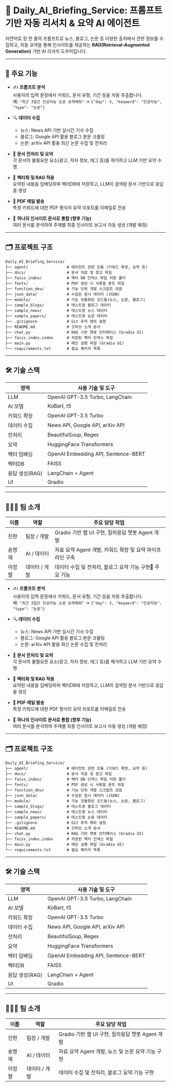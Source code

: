 # 🧠 Daily_AI_Briefing_Service: 프롬프트 기반 자동 리서치 & 요약 AI 에이전트

자연어로 된 한 줄의 프롬프트로 뉴스, 블로그, 논문 등 다양한 출처에서 관련 정보를 수집하고, 자동 요약을 통해 인사이트를 제공하는 **RAG(Retrieval-Augmented Generation)** 기반 AI 리서치 도우미입니다.

---

## 🚀 주요 기능

- ✍️ **프롬프트 분석**  
  사용자의 입력 문장에서 키워드, 문서 유형, 기간 등을 자동 추출합니다.  
  예: `"최근 3일간 인공지능 논문 요약해줘"` → `{"day": 3, "keyword": "인공지능", "type": "논문"}`

- 🔍 **데이터 수집**  
  - 뉴스: News API 기반 실시간 기사 수집  
  - 블로그: Google API 활용 블로그 본문 크롤링  
  - 논문: arXiv API 활용 최신 논문 수집 및 전처리

- 🧹 **문서 전처리 및 요약**  
  각 문서의 불필요한 요소(광고, 저자 정보, 태그 등)를 제거하고 LLM 기반 요약 수행

- 🧠 **벡터화 및 RAG 적용**  
  요약된 내용을 임베딩하여 벡터DB에 저장하고, LLM이 검색된 문서 기반으로 응답을 생성

- 📧 **PDF 메일 발송**  
  특정 키워드에 대한 PDF 형식의 요약 리포트를 이메일로 전송
  
- 🧾 **하나의 인사이트 문서로 통합 (향후 기능)**  
  여러 문서를 분석하여 주제별 최종 인사이트 보고서 자동 생성 (개발 예정)

---

## 🗂️ 프로젝트 구조
```
Daily_AI_Briefing_Service/
├── agent/                 # 에이전트 관련 모듈 (키워드 확장, 요약 등)
├── docs/                  # 문서 자료 및 참고 파일
├── faiss_index/           # 벡터 DB 인덱스 파일 저장 폴더
├── fonts/                 # PDF 생성 시 사용할 폰트 파일
├── function_dev/          # 기능 단위 개발 스크립트 모음
├── json_data/             # 수집된 원시 데이터 (JSON)
├── module/                # 기능 모듈화된 코드들(뉴스, 논문, 블로그)
├── sample_blogs/          # 테스트용 블로그 데이터
├── sample_news/           # 테스트용 뉴스 데이터
├── sample_papers/         # 테스트용 논문 데이터
├── .gitignore             # Git 추적 제외 설정
├── README.md              # 깃허브 소개 문서
├── chat.py                # RAG 기반 챗봇 인터페이스 (Gradio UI)
├── faiss_index.index      # 저장된 벡터 인덱스 파일
├── main.py                # 메인 실행 파일 (Gradio UI)
└── requirements.txt       # 필요 패키지 목록
```

---

## 🛠️ 기술 스택

| 영역             | 사용 기술 및 도구                     |
|------------------|----------------------------------------|
| LLM              | OpenAI GPT-3.5 Turbo, LangChain        |
| AI 모델           | KoBart, t5                            |
| 키워드 확장       | OpenAI GPT-3.5 Turbo                  |
| 데이터 수집       | News API, Google API, arXiv API          |
| 전처리            | BeautifulSoup, Regex                  |
| 요약              | HuggingFace Transformers              |
| 벡터 임베딩       | OpenAI Embedding API, Sentence-BERT    |
| 벡터DB            | FAISS                                |
| 응답 생성(RAG)    | LangChain + Agent                    |
| UI               | Gradio                               |

---

## 👨‍👨‍👦 팀 소개

| 이름     | 역할                            | 주요 담당 작업                          |
|----------|----------------------------------|------------------------------------------|
| 진현     | 팀장 / 개발           | Gradio 기반 웹 UI 구현, 질의응답 챗봇 Agent 개발        |
| 송명재   | AI / 데이터 | 자료 요약 Agent 개발, 키워드 확장 및 요약 파이프라인 구축  |
| 이정렬   | 데이터 / 개발 | 데이터 수집 및 전처리, 블로그 요약 기능 구현🚀 주요 기능

- ✍️ **프롬프트 분석**  
  사용자의 입력 문장에서 키워드, 문서 유형, 기간 등을 자동 추출합니다.  
  예: `"최근 3일간 인공지능 논문 요약해줘"` → `{"day": 3, "keyword": "인공지능", "type": "논문"}`

- 🔍 **데이터 수집**  
  - 뉴스: News API 기반 실시간 기사 수집  
  - 블로그: Google API 활용 블로그 본문 크롤링  
  - 논문: arXiv API 활용 최신 논문 수집 및 전처리

- 🧹 **문서 전처리 및 요약**  
  각 문서의 불필요한 요소(광고, 저자 정보, 태그 등)를 제거하고 LLM 기반 요약 수행

- 🧠 **벡터화 및 RAG 적용**  
  요약된 내용을 임베딩하여 벡터DB에 저장하고, LLM이 검색된 문서 기반으로 응답을 생성

- 📧 **PDF 메일 발송**  
  특정 키워드에 대한 PDF 형식의 요약 리포트를 이메일로 전송
  
- 🧾 **하나의 인사이트 문서로 통합 (향후 기능)**  
  여러 문서를 분석하여 주제별 최종 인사이트 보고서 자동 생성 (개발 예정)

---

## 🗂️ 프로젝트 구조
```
Daily_AI_Briefing_Service/
├── agent/                 # 에이전트 관련 모듈 (키워드 확장, 요약 등)
├── docs/                  # 문서 자료 및 참고 파일
├── faiss_index/           # 벡터 DB 인덱스 파일 저장 폴더
├── fonts/                 # PDF 생성 시 사용할 폰트 파일
├── function_dev/          # 기능 단위 개발 스크립트 모음
├── json_data/             # 수집된 원시 데이터 (JSON)
├── module/                # 기능 모듈화된 코드들(뉴스, 논문, 블로그)
├── sample_blogs/          # 테스트용 블로그 데이터
├── sample_news/           # 테스트용 뉴스 데이터
├── sample_papers/         # 테스트용 논문 데이터
├── .gitignore             # Git 추적 제외 설정
├── README.md              # 깃허브 소개 문서
├── chat.py                # RAG 기반 챗봇 인터페이스 (Gradio UI)
├── faiss_index.index      # 저장된 벡터 인덱스 파일
├── main.py                # 메인 실행 파일 (Gradio UI)
└── requirements.txt       # 필요 패키지 목록
```

---

## 🛠️ 기술 스택

| 영역             | 사용 기술 및 도구                     |
|------------------|----------------------------------------|
| LLM              | OpenAI GPT-3.5 Turbo, LangChain        |
| AI 모델           | KoBart, t5                            |
| 키워드 확장       | OpenAI GPT-3.5 Turbo                  |
| 데이터 수집       | News API, Google API, arXiv API          |
| 전처리            | BeautifulSoup, Regex                  |
| 요약              | HuggingFace Transformers              |
| 벡터 임베딩       | OpenAI Embedding API, Sentence-BERT    |
| 벡터DB            | FAISS                                |
| 응답 생성(RAG)    | LangChain + Agent                    |
| UI               | Gradio                               |

---

## 👨‍👨‍👦 팀 소개

| 이름   | 역할            | 주요 담당 작업                                         |
|--------|-----------------|--------------------------------------------------------|
| 진현   | 팀장 / 개발     | Gradio 기반 웹 UI 구현, 질의응답 챗봇 Agent 개발       |
| 송명재 | AI / 데이터     | 자료 요약 Agent 개발, 뉴스 및 논문 요약 기능 구현      |
| 이정렬 | 데이터 / 개발   | 데이터 수집 및 전처리, 블로그 요약 기능 구현           |
